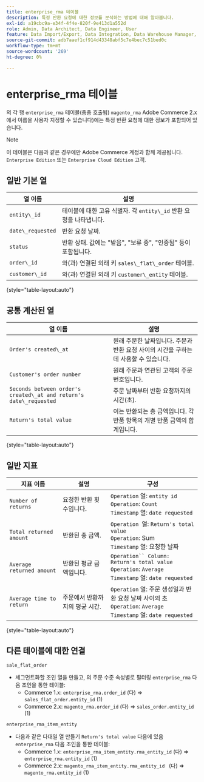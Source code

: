```yaml
---
title: enterprise_rma 테이블
description: 특정 반환 요청에 대한 정보를 분석하는 방법에 대해 알아봅니다.
exl-id: a19cbc9a-e34f-4f4e-820f-9e413d1a552d
role: Admin, Data Architect, Data Engineer, User
feature: Data Import/Export, Data Integration, Data Warehouse Manager, Commerce Tables
source-git-commit: adb7aaef1cf914d43348abf5c7e4bec7c51bed0c
workflow-type: tm+mt
source-wordcount: '269'
ht-degree: 0%

---
```


# enterprise_rma 테이블

의 각 행 `enterprise_rma` 테이블(종종 호출됨) `magento_rma` Adobe Commerce 2.x에서 이름을 사용자 지정할 수 있습니다)에는 특정 반환 요청에 대한 정보가 포함되어 있습니다.

>[!NOTE]
>
>이 테이블은 다음과 같은 경우에만 Adobe Commerce 계정과 함께 제공됩니다. `Enterprise Edition` 또는 `Enterprise Cloud Edition` 고객.

## 일반 기본 열

| **열 이름** | **설명** |
|---|---|
| `entity\_id` | 테이블에 대한 고유 식별자. 각 `entity\_id` 반환 요청을 나타냅니다. |
| `date\_requested` | 반환 요청 날짜. |
| `status` | 반환 상태. 값에는 &quot;받음&quot;, &quot;보류 중&quot;, &quot;인증됨&quot; 등이 포함됩니다. |
| `order\_id` | 와(과) 연결된 외래 키 `sales\_flat\_order` 테이블. |
| `customer\_id` | 와(과) 연결된 외래 키 `customer\_entity` 테이블. |

{style="table-layout:auto"}

## 공통 계산된 열

| **열 이름** | **설명** |
|---|---|
| `Order's created\_at` | 원래 주문한 날짜입니다. 주문과 반환 요청 사이의 시간을 구하는 데 사용할 수 있습니다. |
| `Customer's order number` | 원래 주문과 연관된 고객의 주문 번호입니다. |
| `Seconds between order's created\_at and return's date\_requested` | 주문 날짜부터 반환 요청까지의 시간(초). |
| `Return's total value` | 이는 반환되는 총 금액입니다. 각 반품 항목의 개별 반품 금액의 합계입니다. |

{style="table-layout:auto"}

## 일반 지표

| **지표 이름** | **설명** | **구성** |
|---|---|---|
| `Number of returns` | 요청한 반환 횟수입니다. | `Operation` 열: `entity id`<br>`Operation`: `Count`<br>`Timestamp` 열: `date requested` |
| `Total returned amount` | 반환된 총 금액. | `Operation `열: `Return's total value`<br>`Operation`: Sum<br>`Timestamp` 열: 요청한 날짜 |
| `Average returned amount` | 반환된 평균 금액입니다. | `Operation`` Column: Return's total value`<br>`Operation`: `Average`<br>`Timestamp` 열: `date requested` |
| `Average time to return` | 주문에서 반환까지의 평균 시간. | `Operation` 열: 주문 생성일과 반환 요청 날짜 사이의 초<br>`Operation`: `Average`<br>`Timestamp` 열: `date requested` |

{style="table-layout:auto"}

## 다른 테이블에 대한 연결

`sale_flat_order`

* 세그먼트화할 조인 열을 만들고, 의 주문 수준 속성별로 필터링 `enterprise_rma` 다음 조인을 통한 테이블:
   * Commerce 1.x: `enterprise_rma.order_id` (다) => `sales_flat_order.entity_id` (1)
   * Commerce 2.x: `magento_rma.order_id` (다) => `sales_order.entity_id` (1)

`enterprise_rma_item_entity`

* 다음과 같은 다대일 열 만들기 `Return's total value` 다음에 있음 `enterprise_rma` 다음 조인을 통한 테이블:
   * Commerce 1.x: `enterprise_rma_item_entity.rma_entity_id` (다) => `enterprise_rma.entity_id` (1)
   * Commerce 2.x: `magento_rma_item_entity.rma_entity_id ` (다) => `magento_rma.entity_id` (1)
